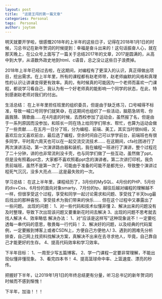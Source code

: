 ```yaml
---
layout: post
title:  "这是王闯的第一篇文章"
categories: Personal
tags:  Personal
author: joytom
---
```


明天就要开学啦，很感慨2018年的上半年的这些日子，记得在2018年1月1日的时候，习总书记在新年贺词的时候提到：幸福是奋斗出来的！这句话振奋人心，就在那天晚上，在公众号上面写了一篇关于总结2017年的文章，2017是圆满的，从高中到大学，从语数外政史地到html、c语音，总之没让这些日子浪费掉。

2018年上半年已经过去啦，在这期间，对编程有了更深入的认识，真正得做出项目，挖出需求。在上半年里，所有的课程都有赵老师带，赵老师幽默的风格和真理性的认识让讲课变得更有效率。真的，有时候真的可能因为一个老师而喜欢一门课程，都说学习看自己，我认为有一个好老师真的能影响一个同学的状态，在此，特别感谢赵老师对我们的付出。

生活总结：
在上半年里担任班里的组织委员，但是由于缺乏练习，口号喊得不标准，导致一喊口号同学们就笑😅，在这期间也组织了一些活动，脑筋急转弯、你画我猜、猜歌曲……在4月底的时候，去西校参加了运动会，虽然报了名，但是由于一系列原因而没参加，和班长一同在场上给同学们带水、帮忙，也算为运动会做了一些贡献……在五月一日分了班，分为编程、前端、美工，其实当时很纠结，又喜欢后台又喜欢前台，最后选了编程，空余时间自己可以学学前台，前端班也有很多同学，平时周六周天也可以在一起交流交流技术……
在这期间，cfa社团进行了两次演讲活动，第一次演讲路由器和装机，我在编程一班进行了演讲，整个过程花了二十分钟，讲的也非常流利没卡壳，也与同学们做了一些互动，虽然做了ppt，但是没有照着ppt念，大家都不喜欢照着ppt念的演讲者。第二次讲打印机，我负责前端班，虽然不是第一次了，可能由于准备的可能不是都充分，导致整个演讲过程死气沉沉，没多大亮点……这是最失败的一次。

学习总结：
在这上半年里，课程经历了，3月份的MySQL、4月份的PHP、5月份的div+Css、6月份的面向对象smarty、7月份的tp，越往后越对编程的理解越不一样，但很享受这个过程，享受和同学一起讨论需求和问题、享受找了半天bug最后找出的那种喜悦、享受技术为我们带来的快乐……
但在这个过程中又暴露出了一些问题。
出现的问题：
1、对一些代码和技术似懂非懂
2、解决出来的问题没有及时整理，导致下次出现该问题又要重新花时间去解决
3、出现的问题不思考就去找人解决
4、效率略低
解决办法：
1、对“应该是这样写”这种现象说不！一定要吃透每一串代码的意思，敬畏每一行代码！
2、解决好的问题，以及经典的代码案例，一定要搬到博客上或者CSDN上，方便自己方便他人!
3、遇到的困难先分析排查，自己网上找资料找解决方案，真解决不出来在去寻求他人，毕竟，自己靠自己才能更好的生存。
4、提高代码效率和学习效率。

下半年目标：
1、一周至少写五篇博客。
2、学一门课程一定要非常理解，不能出现似懂非懂现象。
3、看完四本书！
4、提高篮球命中率、上篮速度、漂亮的秒传。

把握好下半年，让2019年1月1日的年终总结更有分量，听习总书记的新年贺词的时候而不感到惭愧！

下半年，加油！！！